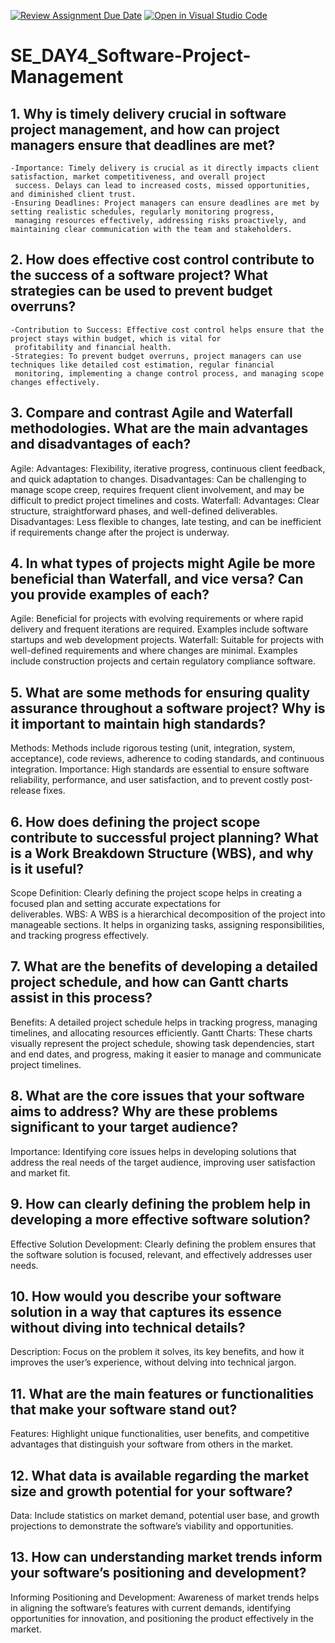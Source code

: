 [![Review Assignment Due Date](https://classroom.github.com/assets/deadline-readme-button-22041afd0340ce965d47ae6ef1cefeee28c7c493a6346c4f15d667ab976d596c.svg)](https://classroom.github.com/a/9pw6JKcu)
[![Open in Visual Studio Code](https://classroom.github.com/assets/open-in-vscode-2e0aaae1b6195c2367325f4f02e2d04e9abb55f0b24a779b69b11b9e10269abc.svg)](https://classroom.github.com/online_ide?assignment_repo_id=15815479&assignment_repo_type=AssignmentRepo)
# SE_DAY4_Software-Project-Management
## 1. Why is timely delivery crucial in software project management, and how can project managers ensure that deadlines are met?
    -Importance: Timely delivery is crucial as it directly impacts client satisfaction, market competitiveness, and overall project 
     success. Delays can lead to increased costs, missed opportunities, and diminished client trust.
    -Ensuring Deadlines: Project managers can ensure deadlines are met by setting realistic schedules, regularly monitoring progress, 
     managing resources effectively, addressing risks proactively, and maintaining clear communication with the team and stakeholders.
## 2. How does effective cost control contribute to the success of a software project? What strategies can be used to prevent budget overruns?
    -Contribution to Success: Effective cost control helps ensure that the project stays within budget, which is vital for 
     profitability and financial health.
    -Strategies: To prevent budget overruns, project managers can use techniques like detailed cost estimation, regular financial 
     monitoring, implementing a change control process, and managing scope changes effectively.
## 3. Compare and contrast Agile and Waterfall methodologies. What are the main advantages and disadvantages of each?
   Agile:
   Advantages: Flexibility, iterative progress, continuous client feedback, and quick adaptation to changes.
   Disadvantages: Can be challenging to manage scope creep, requires frequent client involvement, and may be difficult to predict 
   project timelines and costs.
  Waterfall:
   Advantages: Clear structure, straightforward phases, and well-defined deliverables.
   Disadvantages: Less flexible to changes, late testing, and can be inefficient if requirements change after the project is underway.
## 4. In what types of projects might Agile be more beneficial than Waterfall, and vice versa? Can you provide examples of each?
  Agile: Beneficial for projects with evolving requirements or where rapid delivery and frequent iterations are required. Examples 
  include software startups and web development projects.
 Waterfall: Suitable for projects with well-defined requirements and where changes are minimal. Examples include construction projects 
  and certain regulatory compliance software.
## 5. What are some methods for ensuring quality assurance throughout a software project? Why is it important to maintain high standards?
  Methods: Methods include rigorous testing (unit, integration, system, acceptance), code reviews, adherence to coding standards, and 
  continuous integration.
 Importance: High standards are essential to ensure software reliability, performance, and user satisfaction, and to prevent costly 
  post-release fixes.
## 6. How does defining the project scope contribute to successful project planning? What is a Work Breakdown Structure (WBS), and why is it useful?
  Scope Definition: Clearly defining the project scope helps in creating a focused plan and setting accurate expectations for     
   deliverables.
  WBS: A WBS is a hierarchical decomposition of the project into manageable sections. It helps in organizing tasks, assigning 
   responsibilities, and tracking progress effectively.
## 7. What are the benefits of developing a detailed project schedule, and how can Gantt charts assist in this process?
  Benefits: A detailed project schedule helps in tracking progress, managing timelines, and allocating resources efficiently.
  Gantt Charts: These charts visually represent the project schedule, showing task dependencies, start and end dates, and progress, 
  making it easier to manage and communicate project timelines.
## 8. What are the core issues that your software aims to address? Why are these problems significant to your target audience?
  Importance: Identifying core issues helps in developing solutions that address the real needs of the target audience, improving user 
  satisfaction and market fit.
## 9. How can clearly defining the problem help in developing a more effective software solution?
  Effective Solution Development: Clearly defining the problem ensures that the software solution is focused, relevant, and 
  effectively addresses user needs.
## 10. How would you describe your software solution in a way that captures its essence without diving into technical details?
  Description: Focus on the problem it solves, its key benefits, and how it improves the user’s experience, without delving into 
  technical jargon.
## 11. What are the main features or functionalities that make your software stand out?
  Features: Highlight unique functionalities, user benefits, and competitive advantages that distinguish your software from others in 
  the market.

## 12. What data is available regarding the market size and growth potential for your software?
  Data: Include statistics on market demand, potential user base, and growth projections to demonstrate the software’s viability and 
  opportunities.
## 13. How can understanding market trends inform your software’s positioning and development?
  Informing Positioning and Development: Awareness of market trends helps in aligning the software’s features with current demands,      identifying opportunities for innovation, and positioning the product effectively in the market.

